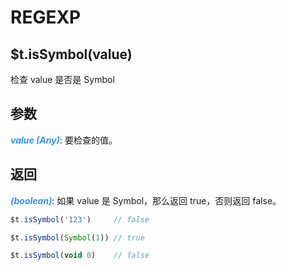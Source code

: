 # REGEXP

## $t.isSymbol(value)

检查 value 是否是 Symbol

## 参数

<i style="color: #3492ff;font-weight: 700;">value (Any)</i>: 要检查的值。

## 返回

<i style="color: #3492ff;font-weight: 700;">(boolean)</i>: 如果 value 是 Symbol，那么返回 true，否则返回 false。

```javascript
$t.isSymbol('123')     // false

$t.isSymbol(Symbol(1)) // true

$t.isSymbol(void 0)    // false
```
